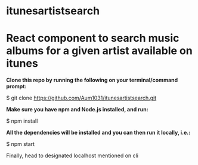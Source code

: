 # itunesartistsearch
# React component to search music albums for a given artist available on itunes 

**Clone this repo by running the following on your terminal/command prompt:**

$ git clone https://github.com/Aum1031/itunesartistsearch.git

**Make sure you have npm and Node.js installed, and run:**

$ npm install

**All the dependencies will be installed and you can then run it locally, i.e.:**

$ npm start

Finally, head to designated localhost mentioned on cli
